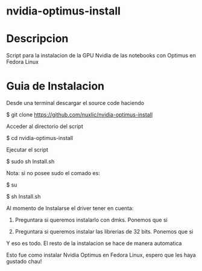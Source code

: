 nvidia-optimus-install
======================

Descripcion
======================
Script para la instalacion de la GPU Nvidia de las notebooks con Optimus en Fedora  Linux

Guia de Instalacion
======================
Desde una terminal descargar el source code haciendo

$ git clone https://github.com/nuxlic/nvidia-optimus-install

Acceder al directorio del script

$ cd nvidia-optimus-install

Ejecutar el script

$ sudo sh Install.sh

Nota: si no posee sudo el comado es:

$ su

$ sh Install.sh

Al momento de Instalarse el driver tener en cuenta:

1. Preguntara si queremos instalarlo con dmks. Ponemos que si

2. Preguntara si queremos instalar las librerias de 32 bits. Ponemos que si

Y eso es todo. El resto de la instalacion se hace de manera automatica

Esto fue como instalar Nvidia Optimus en Fedora Linux, espero que les haya gustado
chau!
